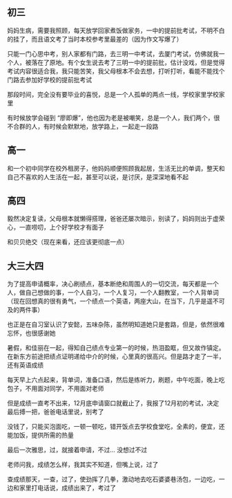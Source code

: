 ## 初三

妈妈生病，需要我照顾，每天放学回家煮饭做家务，一中的提前批考试，不明不白的挂了，而且语文考了当时本校参考里最差的（因为作文写爆了）

只能一门心思中考，别人家都有门路，去三明一中考试，去厦门考试，仿佛就我一个人，被落在了原地。有个女生说去考了三明一中的提前批，估计没戏，但是觉得考试内容很适合我，我只能苦笑，我父母根本不会去想，打听打听，看能不能找个门路去参加好学校的提前批考试

那段时间，完全没有要毕业的喜悦，总是一个人孤单的两点一线，学校家里学校家里

有时候放学会碰到 “廖即爆”，他也因为老是被嘲笑，总是一个人，我们两个，很不合群的人，有时候会默默地，放学路上，一起走一段路

## 高一

和一个初中同学在校外租房子，他妈妈顺便照顾我起居，生活无比的单调，整天和自己不喜欢的人生活在一起，甚至可以说，是讨厌，是深深地看不起

## 高四

毅然决定复读，父母根本就懒得搭理，爸爸还屡次暗示，别读了，妈妈则出于虚荣心，一直唠叨，上个好学校才有面子

和贝贝绝交（现在来看，还应该更彻底一点）

## 大三大四

为了提高申请概率，决心刷绩点，基本断绝和周围人的一切交流，每天都是一个人，做自己想做的事，一个人自习，一个人复习，一个人翻教室，一个人背单词（现在回想真的很有勇气，一个绩点一个英语，两座大山，在当下，几乎是遥不可及的两件事）

也正是在自习室认识了安懿，五味杂陈，虽然明知道她只是套路，但是，依然很难忘怀，也很感谢她

暑假，和佳丽在一起，得知自己绩点专业第一的时候，热泪盈眶，但又故作镇定。在新东方前途把绩点证明递给中介的时候，心里真的很高兴。但是路才走了一半，还有英语成绩

每天早上六点起来，背单词，准备口语，然后是练听力，刷题，中午吃面，晚上吃包子，不用面对同学，不用面对老师

但是成绩一直考不出来，12月底申请窗口就截止了，我报了12月初的考试，决定最后搏一把，爸爸电话里说，别考了

没钱了，只能买泡面吃，一顿一顿吃，错开饭点去学校食堂吃，全素的，便宜，还能加饭，提供所需的热量

最后一次雅思，过，就接着申请，不过... 没想过不过

老师问我，成绩怎么样，我其实不知道，但嘴上说，过了

查成绩那天，一查，过了，使劲挥了几拳，激动地去吃石婆婆巷汤包，一边吃，一边和家里打电话说，成绩出来了，考过了



